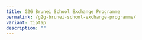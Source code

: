 ```yaml
---
title: G2G Brunei School Exchange Programme
permalink: /g2g-brunei-school-exchange-programme/
variant: tiptap
description: ""
---
```

